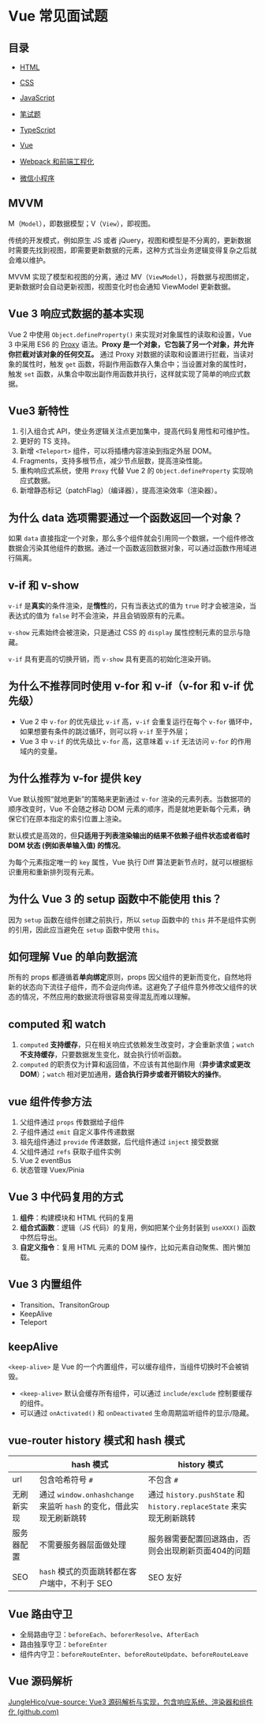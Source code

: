 # Vue 常见面试题



## 目录

- [HTML](../html/html.md)

- [CSS](../css/css.md)

- [JavaScript](../js/js.md)

- [笔试题](../code/code.md)

- [TypeScript](../typescript/typescript.md)

- [Vue](../vue/vue.md)

- [Webpack 和前端工程化](../webpack/webpack.md)

- [微信小程序](../mini-program/mini-program.md)



## MVVM 

M（`Model`），即数据模型；V（`View`），即视图。

传统的开发模式，例如原生 JS 或者 jQuery，视图和模型是不分离的，更新数据时需要先找到视图，即需要更新数据的元素，这种方式当业务逻辑变得复杂之后就会难以维护。

MVVM 实现了模型和视图的分离，通过 MV（`ViewModel`），将数据与视图绑定，更新数据时会自动更新视图，视图变化时也会通知 ViewModel 更新数据。



## Vue 3 响应式数据的基本实现

Vue 2 中使用 `Object.defineProperty()` 来实现对对象属性的读取和设置，Vue 3 中采用 ES6 的 [Proxy](https://developer.mozilla.org/zh-CN/docs/Web/JavaScript/Reference/Global_Objects/Proxy) 语法。**Proxy 是一个对象，它包装了另一个对象，并允许你拦截对该对象的任何交互。** 通过 Proxy 对数据的读取和设置进行拦截，当读对象的属性时，触发 `get` 函数，将副作用函数存入集合中；当设置对象的属性时，触发 `set` 函数，从集合中取出副作用函数并执行，这样就实现了简单的响应式数据。



## Vue3 新特性

1. 引入组合式 API，使业务逻辑关注点更加集中，提高代码复用性和可维护性。
2. 更好的 TS 支持。
3. 新增 `<Teleport>` 组件，可以将插槽内容渲染到指定外层 DOM。
4. Fragments，支持多根节点，减少节点层数，提高渲染性能。
5. 重构响应式系统，使用 `Proxy` 代替 Vue 2 的 `Object.defineProperty` 实现响应式数据。
6. 新增静态标记（patchFlag）（编译器），提高渲染效率（渲染器）。



## 为什么 data 选项需要通过一个函数返回一个对象？

如果 `data` 直接指定一个对象，那么多个组件就会引用同一个数据，一个组件修改数据会污染其他组件的数据。通过一个函数返回数据对象，可以通过函数作用域进行隔离。



## v-if 和 v-show

`v-if` 是**真实**的条件渲染，是**惰性**的，只有当表达式的值为 `true` 时才会被渲染，当表达式的值为 `false` 时不会渲染，并且会销毁原有的元素。

`v-show` 元素始终会被渲染，只是通过 CSS 的 `display` 属性控制元素的显示与隐藏。

`v-if` 具有更高的切换开销，而 `v-show` 具有更高的初始化渲染开销。



## 为什么不推荐同时使用 v-for 和 v-if（v-for 和 v-if 优先级）

- Vue 2 中 `v-for` 的优先级比 `v-if` 高，`v-if` 会重复运行在每个 `v-for` 循环中，如果想要有条件的跳过循环，则可以将 `v-if` 至于外层；
- Vue 3 中 `v-if` 的优先级比 `v-for` 高，这意味着 `v-if` 无法访问 `v-for` 的作用域内的变量。



## 为什么推荐为 v-for 提供 key

Vue 默认按照“就地更新”的策略来更新通过 `v-for` 渲染的元素列表。当数据项的顺序改变时，Vue 不会随之移动 DOM 元素的顺序，而是就地更新每个元素，确保它们在原本指定的索引位置上渲染。

默认模式是高效的，但**只适用于列表渲染输出的结果不依赖子组件状态或者临时 DOM 状态 (例如表单输入值) 的情况**。

为每个元素指定唯一的 `key` 属性，Vue 执行 Diff 算法更新节点时，就可以根据标识重用和重新排列现有元素。



## 为什么 Vue 3 的 setup 函数中不能使用 this？

因为 `setup` 函数在组件创建之前执行，所以 `setup` 函数中的 `this` 并不是组件实例的引用，因此应当避免在 `setup` 函数中使用 `this`。



## 如何理解 Vue 的单向数据流

所有的 props 都遵循着**单向绑定**原则，props 因父组件的更新而变化，自然地将新的状态向下流往子组件，而不会逆向传递。这避免了子组件意外修改父组件的状态的情况，不然应用的数据流将很容易变得混乱而难以理解。



## computed 和 watch

1. `computed` **支持缓存**，只在相关响应式依赖发生改变时，才会重新求值；`watch` **不支持缓存**，只要数据发生变化，就会执行侦听函数。
2. `computed` 的职责仅为计算和返回值，不应该有其他副作用（**异步请求或更改 DOM**）；`watch` 相对更加通用，**适合执行异步或者开销较大的操作**。



## vue 组件传参方法

1. 父组件通过 `props` 传数据给子组件
2. 子组件通过 `emit` 自定义事件传递数据
3. 祖先组件通过 `provide` 传递数据，后代组件通过 `inject` 接受数据
4. 父组件通过 `refs` 获取子组件实例
5. Vue 2 eventBus
6. 状态管理 Vuex/Pinia



## Vue 3 中代码复用的方式

1. **组件**：构建模块和 HTML 代码的复用
2. **组合式函数**：逻辑（JS 代码）的复用，例如把某个业务封装到 `useXXX()` 函数中然后导出。
3. **自定义指令**：复用 HTML 元素的 DOM 操作，比如元素自动聚焦、图片懒加载。



## Vue 3 内置组件

- Transition、TransitonGroup
- KeepAlive
- Teleport



## keepAlive

`<keep-alive>` 是 Vue 的一个内置组件，可以缓存组件，当组件切换时不会被销毁。

- `<keep-alive>` 默认会缓存所有组件，可以通过 `include/exclude` 控制要缓存的组件。
- 可以通过 `onActivated()` 和 `onDeactivated` 生命周期监听组件的显示/隐藏。



## vue-router history 模式和 hash 模式

|            | hash 模式                                                    | history 模式                                                 |
| ---------- | ------------------------------------------------------------ | ------------------------------------------------------------ |
| url        | 包含哈希符号 `#`                                             | 不包含 `#`                                                   |
| 无刷新实现 | 通过 `window.onhashchange` 来监听 `hash` 的变化，借此实现无刷新跳转 | 通过 `history.pushState` 和 `history.replaceState` 来实现无刷新跳转 |
| 服务器配置 | 不需要服务器层面做处理                                       | 服务器需要配置回退路由，否则会出现刷新页面404的问题          |
| SEO        | `hash` 模式的页面跳转都在客户端中，不利于 SEO                | SEO 友好                                                     |



## Vue 路由守卫

- 全局路由守卫：`beforeEach`、`beforerResolve`、`AfterEach`
- 路由独享守卫：`beforeEnter`
- 组件内守卫：`beforeRouteEnter`、`beforeRouteUpdate`、`beforeRouteLeave`



## Vue 源码解析

[JungleHico/vue-source: Vue3 源码解析与实现，包含响应系统、渲染器和组件化 (github.com)](https://github.com/JungleHico/vue-source)

